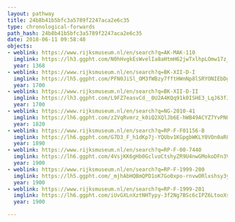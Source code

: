 ```yaml
---
layout: pathway
title: 24b8b41b5bfc3a5789f2247aca2e6c35
type: chronological-forwards
path_hash: 24b8b41b5bfc3a5789f2247aca2e6c35
date: 2018-06-11 09:58:48
objects:
- weblink: https://www.rijksmuseum.nl/en/search?q=AK-MAK-110
  imglink: https://lh3.ggpht.com/N0hHvgkEsWvelIa8aHtmH62jwTxlhpLOmw17z_yOZT2JdDvHMr1GtUjTLvOQkIN3U0DUyuwjk9euER0H3VAYRAhj5Nk=s200
  year: 1368
- weblink: https://www.rijksmuseum.nl/en/search?q=BK-XII-D-I
  imglink: https://lh5.ggpht.com/PFN0JiSl_OM3fWBzy7fftHWnNp8lSRYONIEbDgvIvo48LGmAhtnpkUKlLYG4oeiAjchbNya_7DafkRlevkDizolUrQ=s200
  year: 1700
- weblink: https://www.rijksmuseum.nl/en/search?q=BK-XII-D-II
  imglink: https://lh3.ggpht.com/L9FZ7easvCd__0U2A4KQq91k0ISHE3_LqJ63fJDrARouQAn39NMlaHeGrtR-IWAOpzXPqvm-m0_c23YxW947eANREis=s200
  year: 1700
- weblink: https://www.rijksmuseum.nl/en/search?q=NG-2010-41
  imglink: https://lh6.ggpht.com/z2VqRvmrz_k0iQ2XQlJb6E-hWB49ACYZ7YvPNQz0933lsmbm9F-Ckj06MYCk-Z3JxpvByoFvf6cJdU0q7-YykSjntkGi=s200
  year: 1820
- weblink: https://www.rijksmuseum.nl/en/search?q=RP-F-F01156-B
  imglink: https://lh6.ggpht.com/G7D3_F_h1dKp7j-YQUbv1KGpgbWKLY0VOn0aR8uZtpJAnGoC8FKkdZBfPpqCUVhyB5MgjbbxvVsEnDbq9-jIRv4Bu6Q=s200
  year: 1890
- weblink: https://www.rijksmuseum.nl/en/search?q=RP-F-00-7440
  imglink: https://lh6.ggpht.com/4VsjKK6gHb0GclvoCtshyZR9U4nwGMokoDFn3V4xYnsZskPSv6iY5e3fm4JZNoR41dS1Hqaj7kySo87VMXR2ihD6Cg=s200
  year: 1900
- weblink: https://www.rijksmuseum.nl/en/search?q=RP-F-1999-200
  imglink: https://lh5.ggpht.com/_mjhAbHQBmQPD1oK7Go0xpo-rnvwORlxshsy3yCPQ4TVQdNhwFm2BB2Vg2cIc2LhEpB7TDMyHULIyxjbdiOETCZfeA=s200
  year: 1900
- weblink: https://www.rijksmuseum.nl/en/search?q=RP-F-1999-201
  imglink: https://lh6.ggpht.com/iUvGXLnXztNHTypy-3f2Ng7BSc6cIPZ6LtooXs7xELLEbds6Fy8NApuhVOOHXdsCbHQ8d6ge6IB979IgldV3eBiLmQ=s200
  year: 1900

---
```

